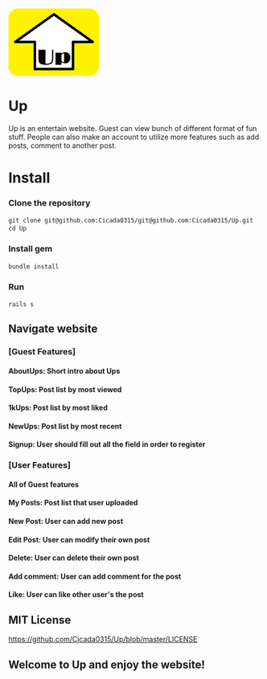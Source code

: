 ![](app/assets/images/logo.png) <br>
# Up
Up is an entertain website. Guest can view bunch of different format of fun stuff. People can also make an account to utilize more features such as add posts, comment to another post. 

# Install
### Clone the repository
```
git clone git@github.com:Cicada0315/git@github.com:Cicada0315/Up.git
cd Up
```
### Install gem
```
bundle install
```
### Run
```
rails s
``` 

## Navigate website
### [Guest Features]
#### AboutUps: Short intro about Ups
#### TopUps: Post list by most viewed
#### 1kUps: Post list by most liked
#### NewUps: Post list by most recent
#### Signup: User should fill out all the field in order to register 
### [User Features]
#### All of Guest features
#### My Posts: Post list that user uploaded
#### New Post: User can add new post
#### Edit Post: User can modify their own post
#### Delete: User can delete their own post
#### Add comment: User can add comment for the post
#### Like: User can like other user's the post

## MIT License
https://github.com/Cicada0315/Up/blob/master/LICENSE

## Welcome to Up and enjoy the website!